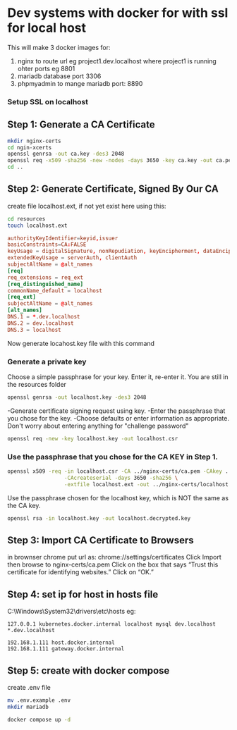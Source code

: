 
# Dev systems with docker for with ssl for local host
This will make 3 docker images for:
1. nginx to route url eg project1.dev.localhost where project1 is running ohter ports eg 8801
2. mariadb database port 3306
3. phpmyadmin to mange mariadb port: 8890

### Setup SSL on localhost
## Step 1: Generate a CA Certificate
~~~sh
mkdir nginx-certs
cd ngin-xcerts
openssl genrsa -out ca.key -des3 2048
openssl req -x509 -sha256 -new -nodes -days 3650 -key ca.key -out ca.pem
cd ..
~~~

## Step 2: Generate Certificate, Signed By Our CA
create file localhost.ext, if not yet exist here using this:
~~~sh
cd resources
touch localhost.ext
~~~
~~~conf
authorityKeyIdentifier=keyid,issuer
basicConstraints=CA:FALSE
keyUsage = digitalSignature, nonRepudiation, keyEncipherment, dataEncipherment
extendedKeyUsage = serverAuth, clientAuth
subjectAltName = @alt_names
[req]
req_extensions = req_ext
[req_distinguished_name]
commonName_default = localhost
[req_ext]
subjectAltName = @alt_names
[alt_names]
DNS.1 = *.dev.localhost
DNS.2 = dev.localhost
DNS.3 = localhost
~~~

Now generate locahost.key file with this command
### Generate a private key
Choose a simple passphrase for your key. Enter it, re-enter it.
You are still in the resources folder
~~~sh
openssl genrsa -out localhost.key -des3 2048
~~~
 -Generate certificate signing request using key.
 -Enter the passphrase that you chose for the key.
 -Choose defaults or enter information as appropriate.
 Don't worry about entering anything for "challenge password"
~~~sh
openssl req -new -key localhost.key -out localhost.csr
~~~
### Use the passphrase that you chose for the CA KEY in Step 1.
~~~sh
openssl x509 -req -in localhost.csr -CA ../nginx-certs/ca.pem -CAkey ../nginx-certs/ca.key \
                  -CAcreateserial -days 3650 -sha256 \
                  -extfile localhost.ext -out ../nginx-certs/localhost.crt
~~~

 Use the passphrase chosen for the localhost key,
 which is NOT the same as the CA key.
~~~sh
openssl rsa -in localhost.key -out localhost.decrypted.key
 ~~~
## Step 3: Import CA Certificate to Browsers
in brownser chrome put url as:
chrome://settings/certificates
Click Import then browse to nginx-certs/ca.pem
Click on the box that says “Trust this certificate for identifying websites.” Click on “OK.”

## Step 4: set ip for host in hosts file
C:\Windows\System32\drivers\etc\hosts
eg:

```
127.0.0.1 kubernetes.docker.internal localhost mysql dev.localhost *.dev.localhost

192.168.1.111 host.docker.internal
192.168.1.111 gateway.docker.internal
```
 
## Step 5: create with docker compose
create .env file
```sh
mv .env.example .env
mkdir mariadb
```
~~~sh
docker compose up -d
~~~